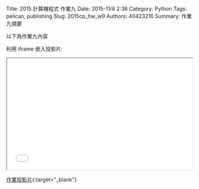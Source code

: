 Title: 2015 計算機程式 作業九
Date: 2015-11/8 2:36
Category: Python
Tags: pelican, publishing
Slug: 2015cp_hw_w9
Authors: 40423216
Summary: 作業九摘要

以下為作業九內容

利用 iframe 嵌入投影片:

<iframe src="40423216_cp_w9_p.html" width="500" height="300"></iframe>

[作業投影片](40423216_cp_w9_p.html){:target="_blank"}

